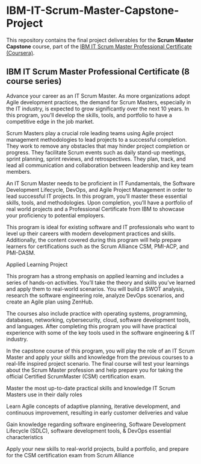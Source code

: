 # IBM-IT-Scrum-Master-Capstone-Project
This repository contains the final project deliverables for the **Scrum Master Capstone** course, part of the [IBM IT Scrum Master Professional Certificate (Coursera)](https://www.coursera.org/professional-certificates/ibm-it-scrum-master).

## IBM IT Scrum Master Professional Certificate (8 course series)

Advance your career as an IT Scrum Master. As more organizations adopt Agile development practices, the demand for Scrum Masters, especially in the IT industry, is expected to grow significantly over the next 10 years. In this program, you’ll develop the skills, tools, and portfolio to have a competitive edge in the job market.

Scrum Masters play a crucial role leading teams using Agile project management methodologies to lead projects to a successful completion. They work to remove any obstacles that may hinder project completion or progress. They facilitate Scrum events such as daily stand-up meetings, sprint planning, sprint reviews, and retrospectives. They plan, track, and lead all communication and collaboration between leadership and key team members. 

An IT Scrum Master needs to be proficient in IT Fundamentals, the Software Development Lifecycle, DevOps, and Agile Project Management in order to lead successful IT projects. In this program, you’ll master these essential skills, tools, and methodologies. Upon completion, you’ll have a portfolio of real world projects and a Professional Certificate from IBM to showcase your proficiency to potential employers.

This program is ideal for existing software and IT professionals who want to level up their careers with modern development practices and skills. Additionally, the content covered during this program will help prepare learners for certifications such as the Scrum Alliance CSM, PMI-ACP, and PMI-DASM.

Applied Learning Project

This program has a strong emphasis on applied learning and includes a series of hands-on activities. You’ll take the theory and skills you’ve learned and apply them to real-world scenarios. You will build a SWOT analysis, research the software engineering role, analyze DevOps scenarios, and create an Agile plan using ZenHub.   

The courses also include practice with operating systems, programming, databases, networking, cybersecurity, cloud, software development tools, and languages. After completing this program you will have practical experience with some of the key tools used in the software engineering & IT industry.    

In the capstone course of this program, you will play the role of an IT Scrum Master and apply your skills and knowledge from the previous courses to a real-life inspired project scenario. The final course will test your learnings about the Scrum Master profession  and help prepare you for taking the official Certified ScrumMaster (CSM) certification exam.

Master the most up-to-date practical skills and knowledge IT Scrum Masters use in their daily roles

Learn Agile concepts of adaptive planning, iterative development, and continuous improvement, resulting in early customer deliveries and value

Gain knowledge regarding software engineering, Software Development Lifecycle (SDLC), software development tools, & DevOps essential characteristics

Apply your new skills to real-world projects, build a portfolio, and prepare for the CSM certification exam from Scrum Alliance
